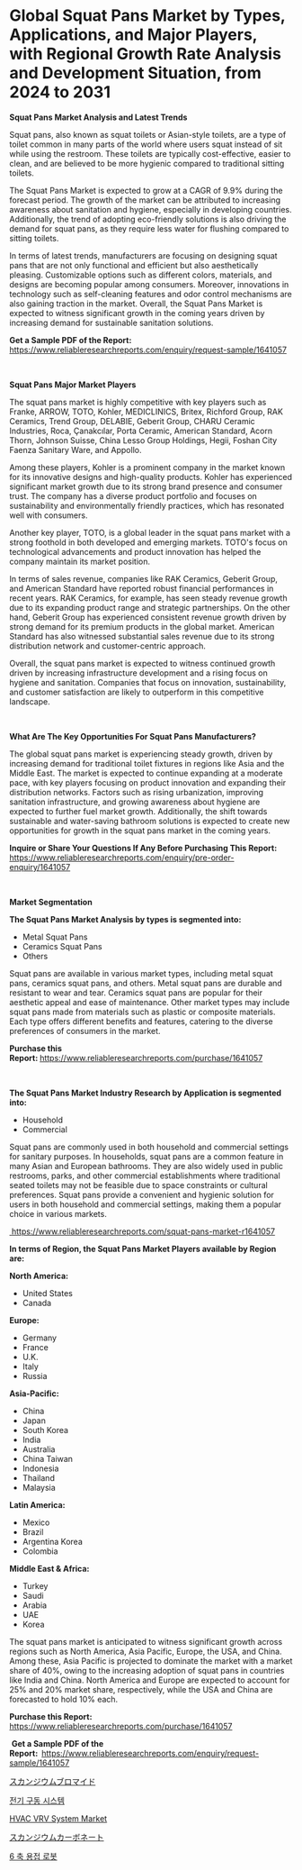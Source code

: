 <p><h1>Global Squat Pans Market by Types, Applications, and Major Players, with Regional Growth Rate Analysis and Development Situation, from 2024 to 2031</h1></p><p><strong>Squat Pans Market Analysis and Latest Trends</strong></p>
<p><p>Squat pans, also known as squat toilets or Asian-style toilets, are a type of toilet common in many parts of the world where users squat instead of sit while using the restroom. These toilets are typically cost-effective, easier to clean, and are believed to be more hygienic compared to traditional sitting toilets.</p><p>The Squat Pans Market is expected to grow at a CAGR of 9.9% during the forecast period. The growth of the market can be attributed to increasing awareness about sanitation and hygiene, especially in developing countries. Additionally, the trend of adopting eco-friendly solutions is also driving the demand for squat pans, as they require less water for flushing compared to sitting toilets.</p><p>In terms of latest trends, manufacturers are focusing on designing squat pans that are not only functional and efficient but also aesthetically pleasing. Customizable options such as different colors, materials, and designs are becoming popular among consumers. Moreover, innovations in technology such as self-cleaning features and odor control mechanisms are also gaining traction in the market. Overall, the Squat Pans Market is expected to witness significant growth in the coming years driven by increasing demand for sustainable sanitation solutions.</p></p>
<p><strong>Get a Sample PDF of the Report:&nbsp;</strong> <a href="https://www.reliableresearchreports.com/enquiry/request-sample/1641057">https://www.reliableresearchreports.com/enquiry/request-sample/1641057</a></p>
<p>&nbsp;</p>
<p><strong>Squat Pans Major Market Players</strong></p>
<p><p>The squat pans market is highly competitive with key players such as Franke, ARROW, TOTO, Kohler, MEDICLINICS, Britex, Richford Group, RAK Ceramics, Trend Group, DELABIE, Geberit Group, CHARU Ceramic Industries, Roca, Çanakcılar, Porta Ceramic, American Standard, Acorn Thorn, Johnson Suisse, China Lesso Group Holdings, Hegii, Foshan City Faenza Sanitary Ware, and Appollo.</p><p>Among these players, Kohler is a prominent company in the market known for its innovative designs and high-quality products. Kohler has experienced significant market growth due to its strong brand presence and consumer trust. The company has a diverse product portfolio and focuses on sustainability and environmentally friendly practices, which has resonated well with consumers.</p><p>Another key player, TOTO, is a global leader in the squat pans market with a strong foothold in both developed and emerging markets. TOTO's focus on technological advancements and product innovation has helped the company maintain its market position.</p><p>In terms of sales revenue, companies like RAK Ceramics, Geberit Group, and American Standard have reported robust financial performances in recent years. RAK Ceramics, for example, has seen steady revenue growth due to its expanding product range and strategic partnerships. On the other hand, Geberit Group has experienced consistent revenue growth driven by strong demand for its premium products in the global market. American Standard has also witnessed substantial sales revenue due to its strong distribution network and customer-centric approach.</p><p>Overall, the squat pans market is expected to witness continued growth driven by increasing infrastructure development and a rising focus on hygiene and sanitation. Companies that focus on innovation, sustainability, and customer satisfaction are likely to outperform in this competitive landscape.</p></p>
<p>&nbsp;</p>
<p><strong>What Are The Key Opportunities For Squat Pans Manufacturers?</strong></p>
<p><p>The global squat pans market is experiencing steady growth, driven by increasing demand for traditional toilet fixtures in regions like Asia and the Middle East. The market is expected to continue expanding at a moderate pace, with key players focusing on product innovation and expanding their distribution networks. Factors such as rising urbanization, improving sanitation infrastructure, and growing awareness about hygiene are expected to further fuel market growth. Additionally, the shift towards sustainable and water-saving bathroom solutions is expected to create new opportunities for growth in the squat pans market in the coming years.</p></p>
<p><strong>Inquire or Share Your Questions If Any Before Purchasing This Report:</strong> <a href="https://www.reliableresearchreports.com/enquiry/pre-order-enquiry/1641057">https://www.reliableresearchreports.com/enquiry/pre-order-enquiry/1641057</a></p>
<p>&nbsp;</p>
<p><strong>Market Segmentation</strong></p>
<p><strong>The Squat Pans Market Analysis by types is segmented into:</strong></p>
<p><ul><li>Metal Squat Pans</li><li>Ceramics Squat Pans</li><li>Others</li></ul></p>
<p><p>Squat pans are available in various market types, including metal squat pans, ceramics squat pans, and others. Metal squat pans are durable and resistant to wear and tear. Ceramics squat pans are popular for their aesthetic appeal and ease of maintenance. Other market types may include squat pans made from materials such as plastic or composite materials. Each type offers different benefits and features, catering to the diverse preferences of consumers in the market.</p></p>
<p><strong>Purchase this Report:&nbsp;</strong><a href="https://www.reliableresearchreports.com/purchase/1641057">https://www.reliableresearchreports.com/purchase/1641057</a></p>
<p>&nbsp;</p>
<p><strong>The Squat Pans Market Industry Research by Application is segmented into:</strong></p>
<p><ul><li>Household</li><li>Commercial</li></ul></p>
<p><p>Squat pans are commonly used in both household and commercial settings for sanitary purposes. In households, squat pans are a common feature in many Asian and European bathrooms. They are also widely used in public restrooms, parks, and other commercial establishments where traditional seated toilets may not be feasible due to space constraints or cultural preferences. Squat pans provide a convenient and hygienic solution for users in both household and commercial settings, making them a popular choice in various markets.</p></p>
<p><a href="https://www.reliableresearchreports.com/squat-pans-market-r1641057">&nbsp;https://www.reliableresearchreports.com/squat-pans-market-r1641057</a></p>
<p><strong>In terms of Region, the Squat Pans Market Players available by Region are:</strong></p>
<p>
    <p> <strong> North America: </strong>
        <ul>
            <li>United States</li>
            <li>Canada</li>
        </ul>
        </p> 
    <p> <strong> Europe: </strong>
        <ul>
            <li>Germany</li>
            <li>France</li>
            <li>U.K.</li>
            <li>Italy</li>
            <li>Russia</li>
        </ul>
        </p> 
    <p> <strong> Asia-Pacific: </strong>
        <ul>
            <li>China</li>
            <li>Japan</li>
            <li>South Korea</li>
            <li>India</li>
            <li>Australia</li>
            <li>China Taiwan</li>
            <li>Indonesia</li>
            <li>Thailand</li>
            <li>Malaysia</li>
        </ul>
        </p> 
    <p> <strong> Latin America: </strong>
        <ul>
            <li>Mexico</li>
            <li>Brazil</li>
            <li>Argentina Korea</li>
            <li>Colombia</li>
        </ul>
        </p> 
    <p> <strong> Middle East & Africa: </strong>
        <ul>
            <li>Turkey</li>
            <li>Saudi</li>
            <li>Arabia</li>
            <li>UAE</li>
            <li>Korea</li>
        </ul>
    </p>
    </p>
<p><p>The squat pans market is anticipated to witness significant growth across regions such as North America, Asia Pacific, Europe, the USA, and China. Among these, Asia Pacific is projected to dominate the market with a market share of 40%, owing to the increasing adoption of squat pans in countries like India and China. North America and Europe are expected to account for 25% and 20% market share, respectively, while the USA and China are forecasted to hold 10% each.</p></p>
<p><strong>Purchase this Report: </strong><a href="https://www.reliableresearchreports.com/purchase/1641057">https://www.reliableresearchreports.com/purchase/1641057</a></p>
<p>&nbsp;<strong>Get a Sample PDF of the Report:&nbsp;&nbsp;</strong><a href="https://www.reliableresearchreports.com/enquiry/request-sample/1641057">https://www.reliableresearchreports.com/enquiry/request-sample/1641057</a></p>
<p><strong></strong></p>
<p><p><a href="https://github.com/andrade7361/Market-Research-Report-List-1/blob/main/705745866098.md">スカンジウムブロマイド</a></p><p><a href="https://medium.com/@treyhettinger2023/%EC%A0%84%EA%B8%B0-%EB%93%9C%EB%9D%BC%EC%9D%B4%EB%B8%8C-%EC%8B%9C%EC%8A%A4%ED%85%9C-%EC%8B%9C%EC%9E%A5-%EA%B7%9C%EB%AA%A8%EB%8A%94-%EA%B8%80%EB%A1%9C%EB%B2%8C-%EC%82%B0%EC%97%85%EC%97%90%EC%84%9C-%EC%B5%9C%EA%B3%A0%EC%9D%98-%EB%A7%88%EC%BC%80%ED%8C%85-%EC%B1%84%EB%84%90%EB%93%A4%EC%9D%84-%EB%B3%B4%EC%97%AC%EC%A4%8D%EB%8B%88%EB%8B%A4-0b44cf4ae2e3">전기 구동 시스템</a></p><p><a href="https://www.linkedin.com/pulse/hvac-vrv-system-market-analysis-sze-forecasted-period-from-e54fe">HVAC VRV System Market</a></p><p><a href="https://github.com/RaeJenkins1952/Market-Research-Report-List-1/blob/main/782868766099.md">スカンジウムカーボネート</a></p><p><a href="https://github.com/darrellockm3ytan895656/Market-Research-Report-List-1/blob/main/733552964771.md">6 축 용접 로봇</a></p></p>